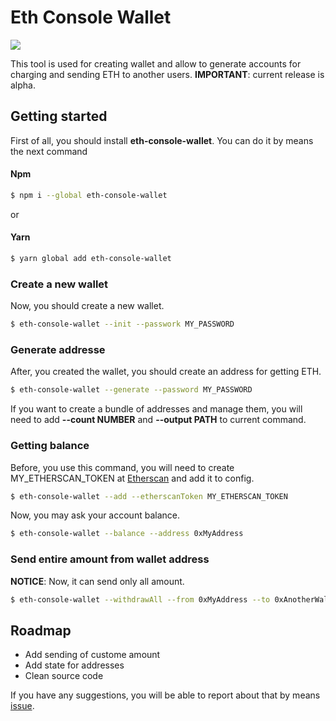 Eth Console Wallet
==================

<a href="https://www.npmjs.com/package/eth-console-wallet"><img src="https://img.shields.io/npm/v/eth-console-wallet.svg"></a>

This tool is used for creating wallet and allow to generate accounts for charging and sending ETH to another users.
**IMPORTANT**: current release is alpha.

## Getting started

First of all, you should install **eth-console-wallet**. You can do it by means the next command

#### Npm
```bash
$ npm i --global eth-console-wallet
```

or

#### Yarn
```bash
$ yarn global add eth-console-wallet
```

### Create a new wallet

Now, you should create a new wallet.

```bash
$ eth-console-wallet --init --passwork MY_PASSWORD
```

### Generate addresse

After, you created the wallet, you should create an address for getting ETH.

```bash
$ eth-console-wallet --generate --password MY_PASSWORD
```
If you want to create a bundle of addresses and manage them, you will need to add **--count NUMBER** and **--output PATH** to current command.

### Getting balance

Before, you use this command, you will need to create MY_ETHERSCAN_TOKEN at [Etherscan](https://etherscan.io) and add it to config.

```bash
$ eth-console-wallet --add --etherscanToken MY_ETHERSCAN_TOKEN
```

Now, you may ask your account balance.

```bash
$ eth-console-wallet --balance --address 0xMyAddress
```

### Send entire amount from wallet address

**NOTICE**: Now, it can send only all amount.

```bash
$ eth-console-wallet --withdrawAll --from 0xMyAddress --to 0xAnotherWallet --password MY_PASSWORD
```

## Roadmap

* Add sending of custome amount
* Add state for addresses
* Clean source code

If you have any suggestions, you will be able to report about that by means [issue](https://github.com/rusfearuth/EthConsoleWallet/issues/new).
